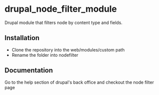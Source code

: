 # drupal_node_filter_module
Drupal module that filters node by content type and fields.

## Installation 
* Clone the repository into the web/modules/custom path
* Rename the folder into nodefilter
## Documentation 
Go to the help section of drupal's back office and checkout the node filter page
